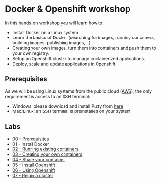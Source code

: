 # Docker & Openshift workshop

In this hands-on workshop you will learn how to:

* Install Docker on a Linux system
* Learn the basics of Docker (searching for images, running containers, building images, publishing images,...) 
* Creating your own images, turn them into containers and push them to your own registry.
* Setup an Openshift cluster to manage containerized applications.
* Deploy, scale and update applications in Openshift.

## Prerequisites

As we will be using Linux systems from the public cloud ([AWS](https://aws.amazon.com)), the only requirement is access to an SSH terminal:

* Windows: please download and install Putty from [here](http://www.chiark.greenend.org.uk/~sgtatham/putty/download.html)
* Mac/Linux: an SSH terminal is preinstalled on your system

## Labs

* [00 - Prerequisites](Lab%200%20-%20Prerequisites)
* [01 - Install Docker](Lab%201%20-%20Install%20Docker)
* [02 - Running existing containers](Lab%202%20-%20Running%20existing%20containers)
* [03 - Creating your own containers](Lab%203%20-%20Creating%20your%20own%20containers)
* [04 - Share your container](Lab%204%20-%20Share%20your%20container)
* [05 - Install Openshift](Lab%205%20-%20Install%20Openshift)
* [06 - Using Openshift](Lab%206%20-%20Using%20Openshift)
* [07 - Rejoin a cluster](Lab%207%20-%20Rejoin%20a%20cluster)
